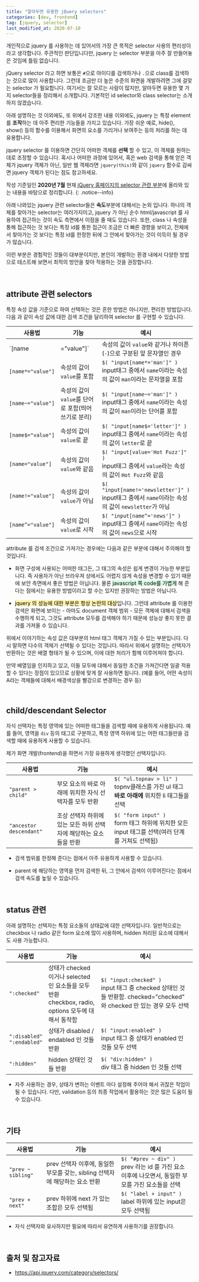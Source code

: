 ```yaml
---
title: "알아두면 유용한 jQuery selectors"
categories: [dev, frontend]
tag: [jquery, selector]
last_modified_at: 2020-07-10
---
```

개인적으로 jquery 를 사용하는 데 있어서의 가장 큰 목적은 selector 사용의 편리성이라고 생각합니다. 주관적인 판단입니다만, jquery 는 selector 부분을 아주 잘 만들어놓은 것임에 틀림 없습니다. 

jQuery selector 라고 하면 보통은 `#`으로 아이디를 검색하거나 `.`으로 class를 검색하는 것으로 많이 사용합니다. 그런데 조금만 더 높은 수준의 화면을 개발하려면 그에 걸맞는 selector 가 필요합니다. 여기서는 잘 모르는 사람이 많지만, 알아두면 유용한 몇 가지 selector들을 정리해서 소개합니다. 기본적인 id selector와 class selector는 소개하지 않겠습니다.

아래 설명하는 것 이외에도, 또 위에서 강조한 내용 이외에도, jquery 는 특정 element 를 **조작**하는 데 아주 편리한 기능들을 가지고 있습니다. 가장 쉬운 예로, hide(), show() 등의 함수를 이용해서 화면의 요소를 가리거나 보여주는 등의 처리를 하는 데 유용합니다. 

jquery selector 를 이용하면 간단히 어떠한 객체를 **선택** 할 수 있고, 이 객체를 원하는 데로 조정할 수 있습니다. 혹시나 어떠한 과정에 있어서, 혹은 web 검색을 통해 얻은 객체가 jquery 객체가 아닌, 일반 웹 객체라면 `jquery(this)`와 같이 `jquery` 함수로 감싸면 jquery 객체가 된다는 점도 참고하세요.

작성 기준일인 **2020년 7월** 현재 [jQuery 홈페이지의 selector 관련 부분](https://api.jquery.com/category/selectors/)에 올라와 있는 내용을 바탕으로 정리합니다. 
{: .notice--info}

아래 나와있는 jquery 관련 selector들은 **속도**부분에 대해서는 논외 입니다. 하나의 객체를 찾아가는 selector는 여러가지이고, jquery 가 아닌 순수 html/javascript 를 사용하여 접근하는 것이 속도 측면에서 이점을 줄 때도 있습니다. 또한, class 나 속성을 통해 접근하는 것 보다는 특정 id를 통한 접근이 조금은 더 빠른 경향을 보이고, 전체에서 찾아가는 것 보다는 특정 id를 한정한 뒤에 그 안에서 찾아가는 것이 이득이 될 경우가 많습니다. 

이런 부분은 경험적인 것들이 대부분이지만, 본인이 개발하는 환경 내에서 다양한 방법으로 테스트해 보면서 최적의 방안을 찾아 적용하는 것을 권장합니다.
  
<br/>

## attribute 관련 selectors

특정 속성 값을 기준으로 하여 선택하는 것은 흔한 방법은 아니지만, 편리한 방법입니다. 다음 과 같이 속성 값에 대한 검색 조건을 달리하여 selector 를 구현할 수 있습니다.  

| 사용법 | 기능 | 예시 |
|------|------|----|
|`[name|="value"]`|속성의 값이 `value`와 같거나 하이픈(`-`)으로 구분된 앞 문자열인 경우|`$( "a[hreflang|='en']" )`<br>a태그 중에서 `hreflang`이라는 속성의 값이 `en`과 같거나 하이픈(`-`)으로 구분된 앞 문자열인 경우|
|`[name*="value"]`|속성의 값이 `value`를 포함|`$( "input[name*='man']" )`<br>input태그 중에서 `name`이라는 속성의 값이 `man`이라는 문자열을 포함|
|`[name~="value"]`|속성의 값이 `value`를 단어로 포함(띄어쓰기로 분리)|`$( "input[name~='man']" )`<br>input태그 중에서 `name`이라는 속성의 값이 `man`이라는 단어를 포함|
|`[name$="value"]`|속성의 값이 `value`로 끝|`$( "input[name$='letter']" )`<br>input태그 중에서 `name`이라는 속성의 값이 `letter`로 끝|
|`[name="value"]`|속성의 값이 `value`와 같음|`$( "input[value='Hot Fuzz']" )`<br>input태그 중에서 `value`라는 속성의 값이 `Hot Fuzz`와 같음|
|`[name!="value"]`|속성의 값이 `value`가 아님|`$( "input[name!='newsletter']" )`<br>input태그 중에서 `name`이라는 속성의 값이 `newsletter`가 아님|
|`[name^="value"]`|속성의 값이 `value`로 시작|`$( "input[name^='news']" )`<br>input태그 중에서 `name`이라는 속성의 값이 `news`으로 시작|

attribute 를 검색 조건으로 가져가는 경우에는 다음과 같은 부분에 대해서 주의해야 할 것입니다. 

- 화면 구성에 사용되는 어떠한 태그든, 그 태그의 속성은 쉽게 변경이 가능한 부분입니다. 즉 사용자가 아닌 브라우져 상에서도 어렵지 않게 속성을 변경할 수 있기 때문에 보안 측면에서 좋은 방법은 아닙니다. 물론 <mark style='background-color: #dcffe4'>javascript 쪽 code를 가볍게</mark> 해 준다는 점에서는 유용한 방법이라고 할 수는 있지만 권장하는 방법은 아닙니다.

- <mark style='background-color: #fff5b1'>jquery 의 성능에 대한 부분은 항상 논란의 대상</mark>입니다. 그런데 attribute 를 이용한 검색은 화면에 보이는 - 아마도 document 객체 범위 - 모든 객체에 대해서 검색을 수행하게 되고, 그것도 attribute 모두를 검색해야 하기 때문에 성능상 좋지 못한 결과를 가져올 수 있습니다. 

위에서 이야기하는 속성 값은 대부분의 html 태그 객체가 가질 수 있는 부분입니다. 다시 말하면 다수의 객체가 선택될 수 있다는 것입니다. 따라서 위에서 설명하는 선택자가 반환하는 것은 배열 형태가 될 수 있으며, 이에 대한 처리가 함께 이루어져야 합니다. 

만약 배열임을 인지하고 있고, 이들 모두에 대해서 동일한 조건을 가져간다면 일괄 적용할 수 있다는 장점이 있으므로 상황에 맞게 잘 사용하면 됩니다. (예를 들어, 어떤 속성이 A라는 객체들에 대해서 배경색상을 빨강으로 변경하는 경우 등)

<br/>

## child/descendant Selector

자식 선택자는 특정 영역에 있는 어떠한 태그들을 검색할 때에 유용하게 사용됩니다. 예를 들어, 영역을 `div` 등의 태그로 구분하고, 특정 영역 하위에 있는 어떤 태그들만을 검색할 때에 유용하게 사용할 수 있습니다. 

제가 화면 개발(frontend)을 하면서 가장 유용하게 생각했던 선택자입니다. 

| 사용법 | 기능 | 예시 |
|------|------|----|
|`"parent > child"`|부모 요소의 바로 아래에 위치한 자식 선택자를 모두 반환|`$( "ul.topnav > li" )`<br>topnv클래스를 가진 ul 태그 **바로 아래에** 위치한 li 태그들을 선택|
|`"ancestor descendant"`|조상 선택자 하위에 있는 모든 하위 선택자에 해당하는 요소들을 반환|`$( "form input" )`<br>form 태그 하위에 위치한 모든 input 태그를 선택(여러 단계를 거쳐도 선택됨)|

- 검색 범위를 한정해 준다는 점에서 아주 유용하게 사용할 수 있습니다. 

- parent 에 해당하는 영역을 먼저 검색한 뒤, 그 안에서 검색이 이루어진다는 점에서 검색 속도를 높일 수 있습니다.

<br/>

## status 관련

아래 설명하는 선택자는 특정 요소들의 상태값에 대한 선택자입니다. 일반적으로는 checkbox 나 radio 같은 form 요소에 많이 사용하며, hidden 처리된 요소에 대해서도 사용 가능합니다.

| 사용법 | 기능 | 예시 |
|------|------|----|
|`":checked"`|상태가 checked 이거나 selected 인 요소들을 모두 반환<br>checkbox, radio, options 모두에 대해서 동작함|`$( "input:checked" )`<br>input 태그 중 checked 상태인 것들 반환함. checked="checked" 와 checked 만 있는 경우 모두 선택|
|`":disabled"`<br>`":endabled"`|상태가 disabled / endabled 인 것들 반환|`$( "input:enabled" )`<br>input 태그 중 상태가 enabled 인 것들 모두 선택|
|`":hidden"`|hidden 상태인 것들 반환|`$( "div:hidden" )`<br>div 태그 중 hidden 인 것들 선택|

- 자주 사용하는 경우, 상태가 변하는 이벤트 마다 설정해 주어야 해서 귀찮은 작업이 될 수 있습니다. 다만, validation 등의 최종 작업에서 활용하는 것은 많은 도움이 될 수 있습니다.

<br/>

## 기타

| 사용법 | 기능 | 예시 |
|------|------|----|
|`"prev ~ sibling"`|prev 선택자 이후에, 동일한 부모를 갖는, sibling 선택자에 해당하는 요소 반환|`$( "#prev ~ div" )`<br>prev 라는 id 를 가진 요소 이후에 나오면서, 동일한 부모를 가진 요소들을 선택|
|`"prev + next"`|prev 하위에 next 가 있는 조합은 모두 선택됨|`$( "label + input" )`<br>label 하위에 있는 input은 모두 선택됨|

- 자식 선택자와 유사하지만 필요에 따라서 유연하게 사용하기를 권장합니다.

<br/>

## 출처 및 참고자료

- <https://api.jquery.com/category/selectors/>